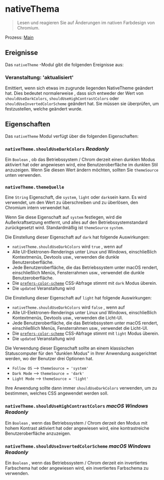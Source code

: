 # nativeThema

> Lesen und reagieren Sie auf Änderungen im nativen Farbdesign von Chromium.

Prozess: [Main](../glossary.md#main-process)

## Ereignisse

Das `nativeTheme` -Modul gibt die folgenden Ereignisse aus:

### Veranstaltung: 'aktualisiert'

Emittiert, wenn sich etwas im zugrunde liegenden NativeTheme geändert hat. Dies bedeutet normalerweise , dass sich entweder der Wert von `shouldUseDarkColors`, `shouldUseHighContrastColors` oder `shouldUseInvertedColorScheme` geändert hat. Sie müssen sie überprüfen, um festzustellen, welche geändert wurde.

## Eigenschaften

Das `nativeTheme` Modul verfügt über die folgenden Eigenschaften:

### `nativeTheme.shouldUseDarkColors` _Readonly_

Ein `Boolean` , ob das Betriebssystem / Chrom derzeit einen dunklen Modus aktiviert hat oder angewiesen wird, eine Benutzeroberfläche im dunklen Stil anzuzeigen.  Wenn Sie diesen Wert ändern möchten, sollten Sie `themeSource` unten verwenden.

### `nativeTheme.themeQuelle`

Eine `String` Eigenschaft, die `system`, `light` oder `dark`sein kann.  Es wird verwendet, um den Wert zu überschreiben und zu überlösen, den Chromium intern verwendet hat.

Wenn Sie diese Eigenschaft auf `system` festlegen, wird die Außerkraftsetzung entfernt, und alles auf den Betriebssystemstandard zurückgesetzt wird.  Standardmäßig ist `themeSource` `system`.

Die Einstellung dieser Eigenschaft auf `dark` hat folgende Auswirkungen:

* `nativeTheme.shouldUseDarkColors` wird `true` , wenn auf
* Alle UI-Elektronen-Renderings unter Linux und Windows, einschließlich Kontextmenüs, Devtools usw., verwenden die dunkle Benutzeroberfläche.
* Jede Benutzeroberfläche, die das Betriebssystem unter macOS rendert, einschließlich Menüs, Fensterrahmen usw., verwendet die dunkle Benutzeroberfläche.
* Die [`prefers-color-scheme`](https://developer.mozilla.org/en-US/docs/Web/CSS/@media/prefers-color-scheme) CSS-Abfrage stimmt mit `dark` Modus überein.
* Die `updated` Veranstaltung wird

Die Einstellung dieser Eigenschaft auf `light` hat folgende Auswirkungen:

* `nativeTheme.shouldUseDarkColors` wird `false` , wenn auf
* Alle UI-Elektronen-Renderings unter Linux und Windows, einschließlich Kontextmenüs, Devtools usw., verwenden die Licht-UI.
* Jede Benutzeroberfläche, die das Betriebssystem unter macOS rendert, einschließlich Menüs, Fensterrahmen usw., verwendet die Licht-UI.
* Die [`prefers-color-scheme`](https://developer.mozilla.org/en-US/docs/Web/CSS/@media/prefers-color-scheme) CSS-Abfrage stimmt mit `light` Modus überein.
* Die `updated` Veranstaltung wird

Die Verwendung dieser Eigenschaft sollte an einem klassischen Statuscomputer für den "dunklen Modus" in Ihrer Anwendung ausgerichtet werden, wo der Benutzer drei Optionen hat.

* `Follow OS` --> `themeSource = 'system'`
* `Dark Mode` --> `themeSource = 'dark'`
* `Light Mode` --> `themeSource = 'light'`

Ihre Anwendung sollte dann immer `shouldUseDarkColors` verwenden, um zu bestimmen, welches CSS angewendet werden soll.

### `nativeTheme.shouldUseHighContrastColors` _macOS_ _Windows_ _Readonly_

Ein `Boolean` , wenn das Betriebssystem / Chrom derzeit den Modus mit hohem Kontrast aktiviert hat oder angewiesen wird, eine kontrastreiche Benutzeroberfläche anzuzeigen.

### `nativeTheme.shouldUseInvertedColorScheme` _macOS_ _Windows_ _Readonly_

Ein `Boolean` , wenn das Betriebssystem / Chrom derzeit ein invertiertes Farbschema hat oder angewiesen wird, ein invertiertes Farbschema zu verwenden.
